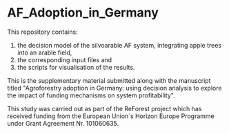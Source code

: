 # AF_Adoption_in_Germany
This repository contains:
1. the decision model of the silvoarable AF system, integrating apple trees into an arable field, 
2. the corresponding input files and
3. the scripts for visualisation of the results.

This is the supplementary material submitted along with the manuscript titled "Agroforestry adoption in Germany: using decision analysis to explore the impact of funding mechanisms on system profitability".

This study was carried out as part of the ReForest project which has received funding from the European Union´s Horizon Europe Programme under Grant Agreement Nr. 101060635.

